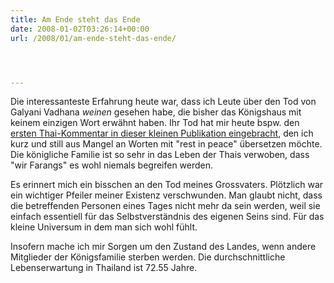 ```yaml
---
title: Am Ende steht das Ende
date: 2008-01-02T03:26:14+00:00
url: /2008/01/am-ende-steht-das-ende/




---
```

Die interessanteste Erfahrung heute war, dass ich Leute über den Tod von Galyani Vadhana _weinen_ gesehen habe, die bisher das Königshaus mit keinem einzigen Wort erwähnt haben. Ihr Tod hat mir heute bspw. den [ersten Thai-Kommentar in dieser kleinen Publikation eingebracht][1], den ich kurz und still aus Mangel an Worten mit "rest in peace" übersetzen möchte. Die königliche Familie ist so sehr in das Leben der Thais verwoben, dass "wir Farangs" es wohl niemals begreifen werden.

Es erinnert mich ein bisschen an den Tod meines Grossvaters. Plötzlich war ein wichtiger Pfeiler meiner Existenz verschwunden. Man glaubt nicht, dass die betreffenden Personen eines Tages nicht mehr da sein werden, weil sie einfach essentiell für das Selbstverständnis des eigenen Seins sind. Für das kleine Universum in dem man sich wohl fühlt.

Insofern mache ich mir Sorgen um den Zustand des Landes, wenn andere Mitglieder der Königsfamilie sterben werden. Die durchschnittliche Lebenserwartung in Thailand ist 72.55 Jahre.

 [1]: https://samui-samui.de/weblog/1489/prinzessin-galyani-vadhana-ist-tot/#c001446
